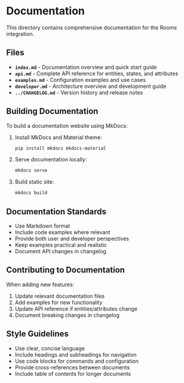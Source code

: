 # Documentation

This directory contains comprehensive documentation for the Rooms integration.

## Files

- **`index.md`** - Documentation overview and quick start guide
- **`api.md`** - Complete API reference for entities, states, and attributes
- **`examples.md`** - Configuration examples and use cases
- **`developer.md`** - Architecture overview and development guide
- **`../CHANGELOG.md`** - Version history and release notes

## Building Documentation

To build a documentation website using MkDocs:

1. Install MkDocs and Material theme:
   ```bash
   pip install mkdocs mkdocs-material
   ```

2. Serve documentation locally:
   ```bash
   mkdocs serve
   ```

3. Build static site:
   ```bash
   mkdocs build
   ```

## Documentation Standards

- Use Markdown format
- Include code examples where relevant
- Provide both user and developer perspectives
- Keep examples practical and realistic
- Document API changes in changelog

## Contributing to Documentation

When adding new features:
1. Update relevant documentation files
2. Add examples for new functionality
3. Update API reference if entities/attributes change
4. Document breaking changes in changelog

## Style Guidelines

- Use clear, concise language
- Include headings and subheadings for navigation
- Use code blocks for commands and configuration
- Provide cross-references between documents
- Include table of contents for longer documents
